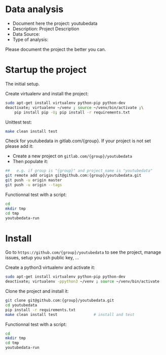 # Data analysis
- Document here the project: youtubedata
- Description: Project Description
- Data Source:
- Type of analysis:

Please document the project the better you can.

# Startup the project

The initial setup.

Create virtualenv and install the project:
```bash
sudo apt-get install virtualenv python-pip python-dev
deactivate; virtualenv ~/venv ; source ~/venv/bin/activate ;\
    pip install pip -U; pip install -r requirements.txt
```

Unittest test:
```bash
make clean install test
```

Check for youtubedata in gitlab.com/{group}.
If your project is not set please add it:

- Create a new project on `gitlab.com/{group}/youtubedata`
- Then populate it:

```bash
##   e.g. if group is "{group}" and project_name is "youtubedata"
git remote add origin git@github.com:{group}/youtubedata.git
git push -u origin master
git push -u origin --tags
```

Functionnal test with a script:

```bash
cd
mkdir tmp
cd tmp
youtubedata-run
```

# Install

Go to `https://github.com/{group}/youtubedata` to see the project, manage issues,
setup you ssh public key, ...

Create a python3 virtualenv and activate it:

```bash
sudo apt-get install virtualenv python-pip python-dev
deactivate; virtualenv -ppython3 ~/venv ; source ~/venv/bin/activate
```

Clone the project and install it:

```bash
git clone git@github.com:{group}/youtubedata.git
cd youtubedata
pip install -r requirements.txt
make clean install test                # install and test
```
Functionnal test with a script:

```bash
cd
mkdir tmp
cd tmp
youtubedata-run
```
